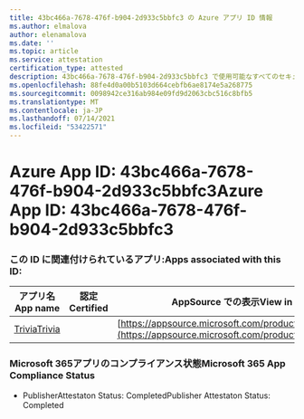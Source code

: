 ```yaml
---
title: 43bc466a-7678-476f-b904-2d933c5bbfc3 の Azure アプリ ID 情報
ms.author: elmalova
author: elenamalova
ms.date: ''
ms.topic: article
ms.service: attestation
certification_type: attested
description: 43bc466a-7678-476f-b904-2d933c5bbfc3 で使用可能なすべてのセキュリティおよびコンプライアンス情報。
ms.openlocfilehash: 88fe4d0a00b5103d664cebfb6ae8174e5a268775
ms.sourcegitcommit: 0098942ce316ab984e09fd9d2063cbc516c8bfb5
ms.translationtype: MT
ms.contentlocale: ja-JP
ms.lasthandoff: 07/14/2021
ms.locfileid: "53422571"
---
```

# <a name="azure-app-id-43bc466a-7678-476f-b904-2d933c5bbfc3"></a><span data-ttu-id="581ae-103">Azure App ID: 43bc466a-7678-476f-b904-2d933c5bbfc3</span><span class="sxs-lookup"><span data-stu-id="581ae-103">Azure App ID: 43bc466a-7678-476f-b904-2d933c5bbfc3</span></span>


### <a name="apps-associated-with-this-id"></a><span data-ttu-id="581ae-104">この ID に関連付けられているアプリ:</span><span class="sxs-lookup"><span data-stu-id="581ae-104">Apps associated with this ID:</span></span>
| <span data-ttu-id="581ae-105">**アプリ名**</span><span class="sxs-lookup"><span data-stu-id="581ae-105">**App name**</span></span> | <span data-ttu-id="581ae-106">**認定**</span><span class="sxs-lookup"><span data-stu-id="581ae-106">**Certified**</span></span> | <span data-ttu-id="581ae-107">**AppSource での表示**</span><span class="sxs-lookup"><span data-stu-id="581ae-107">**View in AppSource**</span></span> |
|-|-|-|
| [<span data-ttu-id="581ae-108">Trivia</span><span class="sxs-lookup"><span data-stu-id="581ae-108">Trivia</span></span>](https://docs.microsoft.com/en-us/microsoft-365-app-certification/forward/WA200001956) |  | [https://appsource.microsoft.com/product/office/WA200001956](https://appsource.microsoft.com/product/office/WA200001956) |

### <a name="microsoft-365-app-compliance-status"></a><span data-ttu-id="581ae-109">Microsoft 365アプリのコンプライアンス状態</span><span class="sxs-lookup"><span data-stu-id="581ae-109">Microsoft 365 App Compliance Status</span></span>
- <span data-ttu-id="581ae-110">PublisherAttestaton Status: Completed</span><span class="sxs-lookup"><span data-stu-id="581ae-110">Publisher Attestaton Status: Completed</span></span>
